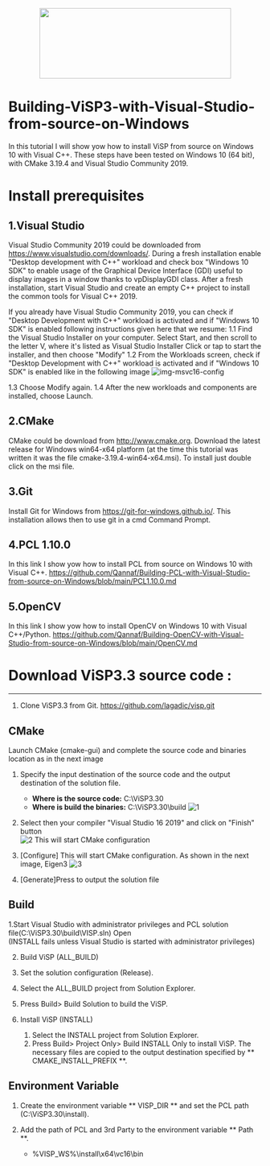 <p align="center">
  <img width="381" height="140" src="https://visp.inria.fr/files/2015/12/bandeauViSP.png">
</p>

# Building-ViSP3-with-Visual-Studio-from-source-on-Windows
In this tutorial I will show yow how to install ViSP from source on Windows 10 with Visual C++. These steps have been tested on Windows 10 (64 bit), with CMake 3.19.4 and Visual Studio Community 2019.

# Install prerequisites
1.Visual Studio
-------------
Visual Studio Community 2019 could be downloaded from https://www.visualstudio.com/downloads/. During a fresh installation enable "Desktop development with C++" workload and check box "Windows 10 SDK" to enable usage of the Graphical Device Interface (GDI) useful to display images in a window thanks to vpDisplayGDI class. After a fresh installation, start Visual Studio and create an empty C++ project to install the common tools for Visual C++ 2019.

If you already have Visual Studio Community 2019, you can check if "Desktop Development with C++" workload is activated and if "Windows 10 SDK" is enabled following instructions given here that we resume:
1.1 Find the Visual Studio Installer on your computer. Select Start, and then scroll to the letter V, where it's listed as Visual Studio Installer
Click or tap to start the installer, and then choose "Modify"
1.2 From the Workloads screen, check if "Desktop Development with C++" workload is activated and if "Windows 10 SDK" is enabled like in the following image
![img-msvc16-config](https://user-images.githubusercontent.com/48203467/109415963-e3a4b680-79bb-11eb-9a2d-28a026cb3955.png)

1.3 Choose Modify again.
1.4 After the new workloads and components are installed, choose Launch.

2.CMake
------
CMake could be download from http://www.cmake.org. Download the latest release for Windows win64-x64 platform (at the time this tutorial was written it was the file cmake-3.19.4-win64-x64.msi). To install just double click on the msi file.

3.Git
------
Install Git for Windows from https://git-for-windows.github.io/. This installation allows then to use git in a cmd Command Prompt.

4.PCL 1.10.0
------------
In this link I show yow how to install PCL from source on Windows 10 with Visual C++.
https://github.com/Qannaf/Building-PCL-with-Visual-Studio-from-source-on-Windows/blob/main/PCL1.10.0.md

5.OpenCV
--------
In this link I show yow how to install OpenCV on Windows 10 with Visual C++/Python.
https://github.com/Qannaf/Building-OpenCV-with-Visual-Studio-from-source-on-Windows/blob/main/OpenCV.md

# Download ViSP3.3 source code : 
--------
1. Clone ViSP3.3 from Git.
https://github.com/lagadic/visp.git


CMake  
-----
Launch CMake (cmake-gui) and complete the source code and binaries location as in the next image 
1. Specify the input destination of the source code and the output destination of the solution file. 
    * **Where is the source code:**         C:\ViSP3.30  
    * **Where is build the binaries:**      C:\ViSP3.30\build
![1](https://user-images.githubusercontent.com/48203467/109418576-6d0eb580-79c9-11eb-98b5-d06670faddad.png)

2. Select then your compiler "Visual Studio 16 2019" and click on "Finish" button                                     
![2](https://user-images.githubusercontent.com/48203467/109418590-80218580-79c9-11eb-926c-c0e8af915190.png)
This will start CMake configuration

3. [Configure] This will start CMake configuration. As shown in the next image, Eigen3
![3](https://user-images.githubusercontent.com/48203467/109418999-713bd280-79cb-11eb-9556-0af9bc749189.png)

4. [Generate]Press to output the solution file

 

Build  
-----
1.Start Visual Studio with administrator privileges and PCL solution file(C:\ViSP3.30\build\VISP.sln) Open   
   (INSTALL fails unless Visual Studio is started with administrator privileges)  
   
2. Build ViSP (ALL_BUILD)
  1. Set the solution configuration (Release).
  2. Select the ALL_BUILD project from Solution Explorer.
  3. Press Build> Build Solution to build the ViSP.

3. Install ViSP (INSTALL)
     1. Select the INSTALL project from Solution Explorer.
     2. Press Build> Project Only> Build INSTALL Only to install ViSP.
        The necessary files are copied to the output destination specified by ** CMAKE_INSTALL_PREFIX **. 


Environment Variable  
--------------------
1. Create the environment variable ** VISP_DIR ** and set the PCL path (C:\ViSP3.30\install).

2. Add the path of PCL and 3rd Party to the environment variable ** Path **.  
    * %VISP_WS%\install\x64\vc16\bin 
   





